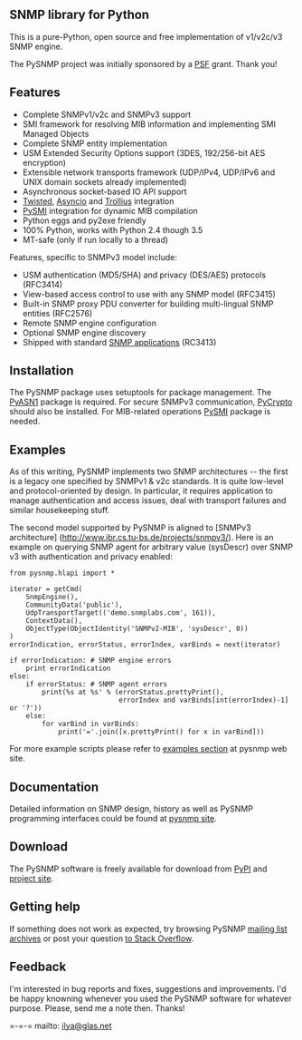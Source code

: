 
SNMP library for Python
-----------------------

This is a pure-Python, open source and free implementation of v1/v2c/v3
SNMP engine.

The PySNMP project was initially sponsored by a [PSF](http://www.python.org/psf/) grant.
Thank you!

Features
--------

* Complete SNMPv1/v2c and SNMPv3 support
* SMI framework for resolving MIB information and implementing SMI
  Managed Objects
* Complete SNMP entity implementation
* USM Extended Security Options support (3DES, 192/256-bit AES encryption)
* Extensible network transports framework (UDP/IPv4, UDP/IPv6 and UNIX domain
  sockets already implemented)
* Asynchronous socket-based IO API support
* [Twisted](http://twistedmatrix.com), [Asyncio](https://docs.python.org/3/library/asyncio.html)
  and [Trollius](http://trollius.readthedocs.org/index.html) integration
* [PySMI](http://pysmi.sf.net) integration for dynamic MIB compilation
* Python eggs and py2exe friendly
* 100% Python, works with Python 2.4 though 3.5
* MT-safe (only if run locally to a thread)

Features, specific to SNMPv3 model include:

* USM authentication (MD5/SHA) and privacy (DES/AES) protocols (RFC3414)
* View-based access control to use with any SNMP model (RFC3415)
* Built-in SNMP proxy PDU converter for building multi-lingual
  SNMP entities (RFC2576)
* Remote SNMP engine configuration
* Optional SNMP engine discovery
* Shipped with standard [SNMP applications](https://github.com/etingof/pysnmp-apps) (RC3413)

Installation
------------

The PySNMP package uses setuptools for package management. The [PyASN1](http://pyasn1.sf.net)
package is required. For secure SNMPv3 communication, [PyCrypto](http://pycrypto.org)
should also be installed. For MIB-related operations [PySMI](http://pysmi.sf.net) package is
needed.

Examples
--------

As of this writing, PySNMP implements two SNMP architectures -- the first
is a legacy one specified by SNMPv1 & v2c standards. It is quite
low-level and protocol-oriented by design. In particular, it requires
application to manage authentication and access issues, deal with transport
failures and similar housekeeping stuff.

The second model supported by PySNMP is aligned to [SNMPv3 architecture]
(http://www.ibr.cs.tu-bs.de/projects/snmpv3/). Here is an example on querying SNMP agent
for arbitrary value (sysDescr) over SNMP v3 with authentication and
privacy enabled:

    from pysnmp.hlapi import *

    iterator = getCmd(
        SnmpEngine(),
        CommunityData('public'),
        UdpTransportTarget(('demo.snmplabs.com', 161)),
        ContextData(),
        ObjectType(ObjectIdentity('SNMPv2-MIB', 'sysDescr', 0))
    )
    errorIndication, errorStatus, errorIndex, varBinds = next(iterator)

    if errorIndication: # SNMP engine errors
        print errorIndication
    else:
        if errorStatus: # SNMP agent errors
            print(%s at %s' % (errorStatus.prettyPrint(),
                               errorIndex and varBinds[int(errorIndex)-1] or '?'))
        else:
            for varBind in varBinds:
                print('='.join([x.prettyPrint() for x in varBind]))


For more example scripts please refer to [examples section](http://pysnmp.sourceforge.net/examples/contents.html#high-level-snmp)
at pysnmp web site.

Documentation
-------------

Detailed information on SNMP design, history as well as PySNMP programming interfaces could
be found at [pysnmp site](http://pysnmp.sf.net/docs/tutorial.html).

Download
--------

The PySNMP software is freely available for download from [PyPI](https://pypi.python.org/pypi/pysnmp)
and [project site](http://pysnmp.sf.net/download.html).

Getting help
------------

If something does not work as expected, try browsing PySNMP
[mailing list archives](http://sourceforge.net/mail/?group_id=14735) or post
your question [to Stack Overflow](http://stackoverflow.com/questions/ask).

Feedback
--------

I'm interested in bug reports and fixes, suggestions and improvements.
I'd be happy knowning whenever you used the PySNMP software for whatever
purpose. Please, send me a note then. Thanks!

=-=-=
mailto: ilya@glas.net
